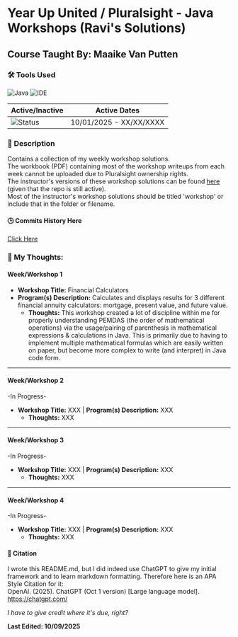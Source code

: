 # Year Up United / Pluralsight - Java Workshops (Ravi's Solutions)
## Course Taught By: Maaike Van Putten

### 🛠️ Tools Used
![Java](https://img.shields.io/badge/language-Java-blue.svg)
![IDE](https://img.shields.io/badge/IDE-IntelliJ-orange)

| Active/Inactive | Active Dates |
| --- | --- |
| ![Status](https://img.shields.io/badge/status-active-brightgreen) | 10/01/2025 - XX/XX/XXXX|

### 📝 Description
Contains a collection of my weekly workshop solutions. <br>
The workbook (PDF) containing most of the workshop writeups from each week cannot be uploaded due to Pluralsight ownership rights. <br>
The instructor's versions of these workshop solutions can be found [here](https://github.com/BrightBoost/learningjava/tree/main/src/main/java/com/pluralsight) (given that the repo is still active). <br>
Most of the instructor's workshop solutions should be titled 'workshop' or include that in the folder or filename. <br>

#### 🕒 Commits History Here<br>
[Click Here](https://github.com/gitraspigner/workshops/commits/master) <br>

### 💭 My Thoughts: <br>
#### Week/Workshop 1
- **Workshop Title:** Financial Calculators
- **Program(s) Description:** Calculates and displays results for 3 different financial annuity calculators: mortgage, present value, and future value.
  - **Thoughts:** This workshop created a lot of discipline within me for properly understanding PEMDAS (the order of mathematical operations) via the usage/pairing of parenthesis in mathematical expressions & calculations in Java. This is primarily due to having to implement multiple mathematical formulas which are easily written on paper, but become more complex to write (and interpret) in Java code form.
---
#### Week/Workshop 2
-In Progress-
- **Workshop Title:** XXX | **Program(s) Description:** XXX
  - **Thoughts:** XXX
---
#### Week/Workshop 3
-In Progress-
- **Workshop Title:** XXX | **Program(s) Description:** XXX
  - **Thoughts:** XXX
---
#### Week/Workshop 4
-In Progress-
- **Workshop Title:** XXX | **Program(s) Description:** XXX
  - **Thoughts:** XXX

#### 🔖 Citation
I wrote this README.md, but I did indeed use ChatGPT to give my initial framework and to learn markdown formatting. Therefore here is an APA Style Citation for it:  <br>
OpenAI. (2025). ChatGPT (Oct 1 version) [Large language model]. https://chatgpt.com/ <br>

*I have to give credit where it's due, right?* <br>

**Last Edited: 10/09/2025**
